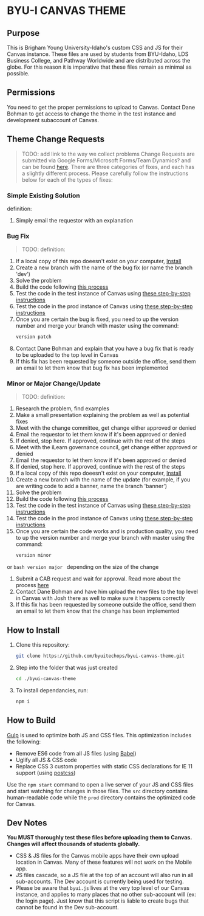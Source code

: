 # BYU-I CANVAS THEME

## Purpose
This is Brigham Young University-Idaho's custom CSS and JS for their Canvas instance. These files are used by students from BYU-Idaho, LDS Business College, and Pathway Worldwide and are distributed across the globe. For this reason it is imperative that these files remain as minimal as possible.

## Permissions
You need to get the proper permissions to upload to Canvas. Contact Dane Bohman to get access to change the theme in the test instance and development subaccount of Canvas.

## Theme Change Requests
> TODO: add link to the way we collect problems
Change Requests are submitted via Google Forms/Microsoft Forms/Team Dynamics? and can be found [here](#). There are three categories of fixes, and each has a slightly different process. Please carefully follow the instructions below for each of the types of fixes:


### Simple Existing Solution
definition: 
1. Simply email the requestor with an explanation


### Bug Fix
> TODO: definition:
1. If a local copy of this repo doeesn't exist on your computer, [Install](#how-to-install) 
1. Create a new branch with the name of the bug fix (or name the branch 'dev')
1. Solve the problem
1. Build the code following [this process](#how-to-build)
1. Test the code in the test instance of Canvas using [these step-by-step instructions](./test.md)
1. Test the code in the prod instance of Canvas using [these step-by-step instructions](./testprod.md)
1. Once you are certain the bug is fixed, you need to up the version number and merge your branch with master using the command:
    ```bash
    version patch
    ```
1. Contact Dane Bohman and explain that you have a bug fix that is ready to be uploaded to the top level in Canvas
1. If this fix has been requested by someone outside the office, send them an email to let them know that bug fix has been implemented


### Minor or Major Change/Update
> TODO: definition:
1. Research the problem, find examples
1. Make a small presentation explaining the problem as well as potential fixes
1. Meet with the change committee, get change either approved or denied
1. Email the requestor to let them know if it's been approved or denied
1. If denied, stop here. If approved, continue with the rest of the steps
1. Meet with the iLearn governance council, get change either approved or denied 
1. Email the requestor to let them know if it's been approved or denied
1. If denied, stop here. If approved, continue with the rest of the steps
1. If a local copy of this repo doeesn't exist on your computer, [Install](#how-to-install) 
1. Create a new branch with the name of the update (for example, if you are writing code to add a banner, name the branch 'banner')
1. Solve the problem
1. Build the code following [this process](#how-to-build)
1. Test the code in the test instance of Canvas using [these step-by-step instructions](./test.md)
1. Test the code in the prod instance of Canvas using [these step-by-step instructions](./testprod.md)
1. Once you are certain the code works and is production quality, you need to up the version number and merge your branch with master using the command:
    ```bash
    version minor
    ```
or
    ```bash
    version major
    ```
depending on the size of the change
1. Submit a CAB request and wait for approval. Read more about the process [here](https://webmailbyui.sharepoint.com/sites/IT/Policies%20and%20Standards/Change%20Management%20Documentation/Change%20Management%20Standard.pdf)
1. Contact Dane Bohman and have him upload the new files to the top level in Canvas with Josh there as well to make sure it happens correctly
1. If this fix has been requested by someone outside the office, send them an email to let them know that the change has been implemented



## How to Install

1. Clone this repository:
    ```bash
    git clone https://github.com/byuitechops/byui-canvas-theme.git
    ```
1. Step into the folder that was just created 
    ```bash
    cd ./byui-canvas-theme
    ```
1. To install dependancies, run:
    ```bash
    npm i
    ```

## How to Build
[Gulp](https://www.npmjs.com/package/gulp) is used to optimize both JS and CSS files. This optimization includes the following:
- Remove ES6 code from all JS files (using [Babel](https://babeljs.io/))
- Uglify all JS & CSS code
- Replace CSS 3 custom properties with static CSS declarations for IE 11 support (using [postcss](https://github.com/postcss))

Use the `npm start` command to open a live server of your JS and CSS files and start watching for changes in those files.
The `src` directory contains human-readable code while the `prod` directory contains the optimized code for Canvas.


## Dev Notes
**You MUST thoroughly test these files before uploading them to Canvas. Changes will affect thousands of students globally.**
- CSS & JS files for the Canvas mobile apps have their own upload location in Canvas. Many of these features will not work on the Mobile app.
- JS files cascade, so a JS file at the top of an account will also run in all sub-accounts. The Dev account is currently being used for testing.
- Please be aware that `byui.js` lives at the very top level of our Canvas instance, and applies to many places that no other sub-account will (ex: the login page). Just know that this script is liable to create bugs that cannot be found in the Dev sub-account.
